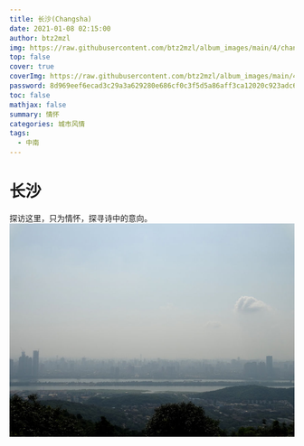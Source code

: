 ```yaml
---
title: 长沙(Changsha)
date: 2021-01-08 02:15:00
author: btz2mzl
img: https://raw.githubusercontent.com/btz2mzl/album_images/main/4/changsha_1.jpg
top: false
cover: true
coverImg: https://raw.githubusercontent.com/btz2mzl/album_images/main/4/changsha_1.jpg
password: 8d969eef6ecad3c29a3a629280e686cf0c3f5d5a86aff3ca12020c923adc6c92
toc: false
mathjax: false
summary: 情怀
categories: 城市风情
tags:
  - 中南
---
```

# 长沙
探访这里，只为情怀，探寻诗中的意向。
![湘江北去，橘子洲头](https://raw.githubusercontent.com/btz2mzl/album_images/main/4/changsha_1.jpg)